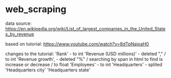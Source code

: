 # web_scraping
data source:
https://en.wikipedia.org/wiki/List_of_largest_companies_in_the_United_States_by_revenue

based on tutorial:
https://www.youtube.com/watch?v=8dTpNajxaH0

changes to the tutorial:
'Rank' - to int
'Revenue (USD millions)' - deleted "," / to int
'Revenue growth', - deleted "%" / searching by span in html to find is increase or decrease / to float
'Employees' - to int
'Headquarters' - splited 'Headquarters city' 'Headquarters state'

